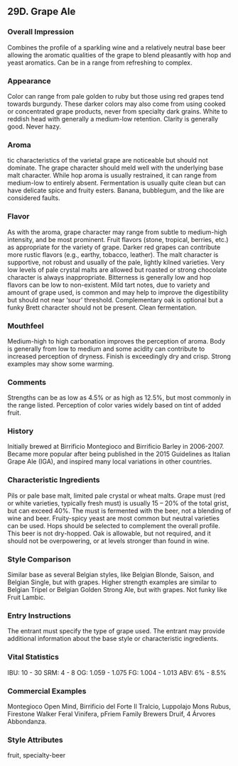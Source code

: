 ## 29D. Grape Ale

### Overall Impression

Combines the profile of a sparkling wine and a relatively neutral base beer allowing the aromatic qualities of the grape to blend pleasantly with hop and yeast aromatics. Can be in a range from refreshing to complex.

### Appearance

Color can range from pale golden to ruby but those using red grapes tend towards burgundy. These darker colors may also come from using cooked or concentrated grape products, never from specialty dark grains. White to reddish head with generally a medium-low retention. Clarity is generally good. Never hazy.

### Aroma

tic characteristics of the varietal grape are noticeable but should not dominate. The grape character should meld well with the underlying base malt character. While hop aroma is usually restrained, it can range from medium-low to entirely absent. Fermentation is usually quite clean but can have delicate spice and fruity esters. Banana, bubblegum, and the like are considered faults.

### Flavor

As with the aroma, grape character may range from subtle to medium-high intensity, and be most prominent. Fruit flavors (stone, tropical, berries, etc.) as appropriate for the variety of grape. Darker red grapes can contribute more rustic flavors (e.g., earthy, tobacco, leather). The malt character is supportive, not robust and usually of the pale, lightly kilned varieties. Very low levels of pale crystal malts are allowed but roasted or strong chocolate character is always inappropriate. Bitterness is generally low and hop flavors can be low to non-existent. Mild tart notes, due to variety and amount of grape used, is common and may help to improve the digestibility but should not near ‘sour’ threshold. Complementary oak is optional but a funky Brett character should not be present. Clean fermentation.

### Mouthfeel

Medium-high to high carbonation improves the perception of aroma. Body is generally from low to medium and some acidity can contribute to increased perception of dryness. Finish is exceedingly dry and crisp. Strong examples may show some warming.

### Comments

Strengths can be as low as 4.5% or as high as 12.5%, but most commonly in the range listed. Perception of color varies widely based on tint of added fruit.

### History

Initially brewed at Birrificio Montegioco and Birrificio Barley in 2006-2007. Became more popular after being published in the 2015 Guidelines as Italian Grape Ale (IGA), and inspired many local variations in other countries.

### Characteristic Ingredients

Pils or pale base malt, limited pale crystal or wheat malts. Grape must (red or white varieties, typically fresh must) is usually 15 – 20% of the total grist, but can exceed 40%. The must is fermented with the beer, not a blending of wine and beer. Fruity-spicy yeast are most common but neutral varieties can be used. Hops should be selected to complement the overall profile. This beer is not dry-hopped. Oak is allowable, but not required, and it should not be overpowering, or at levels stronger than found in wine.

### Style Comparison

Similar base as several Belgian styles, like Belgian Blonde, Saison, and Belgian Single, but with grapes. Higher strength examples are similar to Belgian Tripel or Belgian Golden Strong Ale, but with grapes. Not funky like Fruit Lambic.

### Entry Instructions

The entrant must specify the type of grape used. The entrant may provide additional information about the base style or characteristic ingredients.

### Vital Statistics

IBU: 10 - 30
SRM: 4 - 8
OG: 1.059 - 1.075
FG: 1.004 - 1.013
ABV: 6% - 8.5%

### Commercial Examples

Montegioco Open Mind, Birrificio del Forte Il Tralcio, Luppolajo Mons Rubus, Firestone Walker Feral Vinifera, pFriem Family Brewers Druif, 4 Árvores Abbondanza.

### Style Attributes

fruit, specialty-beer